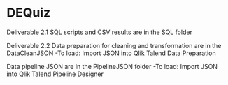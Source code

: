 # DEQuiz

Deliverable 2.1 
SQL scripts and CSV results are in the SQL folder

Deliverable 2.2
Data preparation for cleaning and transformation are in the DataCleanJSON
-To load: Import JSON into Qlik Talend Data Preparation

Data pipeline JSON are in the PipelineJSON folder
-To load: Import JSON into Qlik Talend Pipeline Designer
